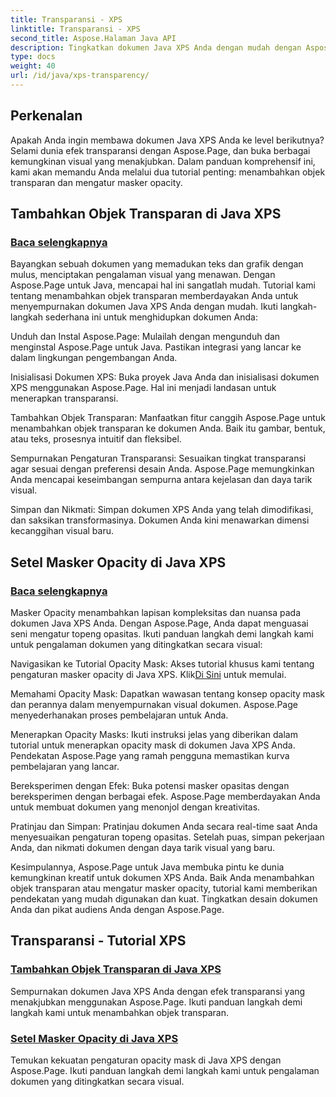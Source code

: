 ```yaml
---
title: Transparansi - XPS
linktitle: Transparansi - XPS
second_title: Aspose.Halaman Java API
description: Tingkatkan dokumen Java XPS Anda dengan mudah dengan Aspose.Page. Pelajari cara menambahkan objek transparan dan mengatur masker opacity dalam tutorial kami untuk meningkatkan efek visual.
type: docs
weight: 40
url: /id/java/xps-transparency/
---
```

## Perkenalan

Apakah Anda ingin membawa dokumen Java XPS Anda ke level berikutnya? Selami dunia efek transparansi dengan Aspose.Page, dan buka berbagai kemungkinan visual yang menakjubkan. Dalam panduan komprehensif ini, kami akan memandu Anda melalui dua tutorial penting: menambahkan objek transparan dan mengatur masker opacity.

## Tambahkan Objek Transparan di Java XPS
### [Baca selengkapnya](./add-transparent-object/)

Bayangkan sebuah dokumen yang memadukan teks dan grafik dengan mulus, menciptakan pengalaman visual yang menawan. Dengan Aspose.Page untuk Java, mencapai hal ini sangatlah mudah. Tutorial kami tentang menambahkan objek transparan memberdayakan Anda untuk menyempurnakan dokumen Java XPS Anda dengan mudah. Ikuti langkah-langkah sederhana ini untuk menghidupkan dokumen Anda:

Unduh dan Instal Aspose.Page: Mulailah dengan mengunduh dan menginstal Aspose.Page untuk Java. Pastikan integrasi yang lancar ke dalam lingkungan pengembangan Anda.

Inisialisasi Dokumen XPS: Buka proyek Java Anda dan inisialisasi dokumen XPS menggunakan Aspose.Page. Hal ini menjadi landasan untuk menerapkan transparansi.

Tambahkan Objek Transparan: Manfaatkan fitur canggih Aspose.Page untuk menambahkan objek transparan ke dokumen Anda. Baik itu gambar, bentuk, atau teks, prosesnya intuitif dan fleksibel.

Sempurnakan Pengaturan Transparansi: Sesuaikan tingkat transparansi agar sesuai dengan preferensi desain Anda. Aspose.Page memungkinkan Anda mencapai keseimbangan sempurna antara kejelasan dan daya tarik visual.

Simpan dan Nikmati: Simpan dokumen XPS Anda yang telah dimodifikasi, dan saksikan transformasinya. Dokumen Anda kini menawarkan dimensi kecanggihan visual baru.

## Setel Masker Opacity di Java XPS
### [Baca selengkapnya](./set-opacity-mask/)

Masker Opacity menambahkan lapisan kompleksitas dan nuansa pada dokumen Java XPS Anda. Dengan Aspose.Page, Anda dapat menguasai seni mengatur topeng opasitas. Ikuti panduan langkah demi langkah kami untuk pengalaman dokumen yang ditingkatkan secara visual:

 Navigasikan ke Tutorial Opacity Mask: Akses tutorial khusus kami tentang pengaturan masker opacity di Java XPS. Klik[Di Sini](./set-opacity-mask/) untuk memulai.

Memahami Opacity Mask: Dapatkan wawasan tentang konsep opacity mask dan perannya dalam menyempurnakan visual dokumen. Aspose.Page menyederhanakan proses pembelajaran untuk Anda.

Menerapkan Opacity Masks: Ikuti instruksi jelas yang diberikan dalam tutorial untuk menerapkan opacity mask di dokumen Java XPS Anda. Pendekatan Aspose.Page yang ramah pengguna memastikan kurva pembelajaran yang lancar.

Bereksperimen dengan Efek: Buka potensi masker opasitas dengan bereksperimen dengan berbagai efek. Aspose.Page memberdayakan Anda untuk membuat dokumen yang menonjol dengan kreativitas.

Pratinjau dan Simpan: Pratinjau dokumen Anda secara real-time saat Anda menyesuaikan pengaturan topeng opasitas. Setelah puas, simpan pekerjaan Anda, dan nikmati dokumen dengan daya tarik visual yang baru.

Kesimpulannya, Aspose.Page untuk Java membuka pintu ke dunia kemungkinan kreatif untuk dokumen XPS Anda. Baik Anda menambahkan objek transparan atau mengatur masker opacity, tutorial kami memberikan pendekatan yang mudah digunakan dan kuat. Tingkatkan desain dokumen Anda dan pikat audiens Anda dengan Aspose.Page.
## Transparansi - Tutorial XPS
### [Tambahkan Objek Transparan di Java XPS](./add-transparent-object/)
Sempurnakan dokumen Java XPS Anda dengan efek transparansi yang menakjubkan menggunakan Aspose.Page. Ikuti panduan langkah demi langkah kami untuk menambahkan objek transparan. 
### [Setel Masker Opacity di Java XPS](./set-opacity-mask/)
Temukan kekuatan pengaturan opacity mask di Java XPS dengan Aspose.Page. Ikuti panduan langkah demi langkah kami untuk pengalaman dokumen yang ditingkatkan secara visual.